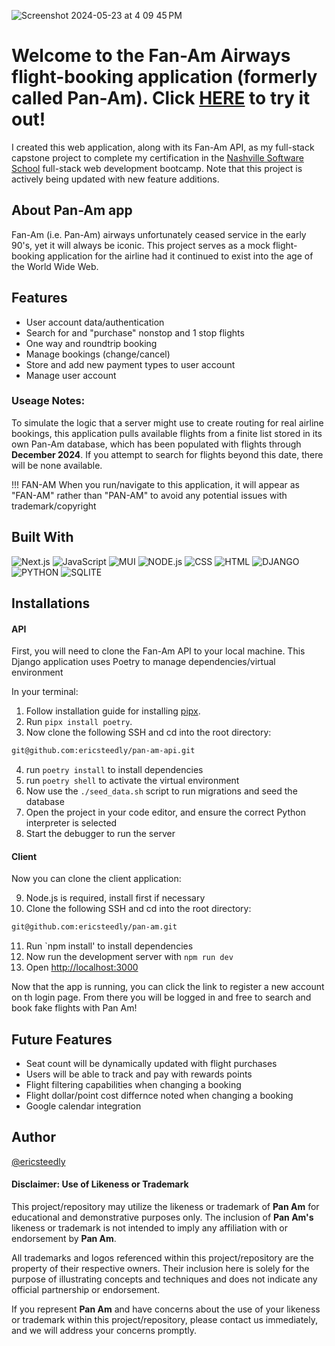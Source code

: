 ![Screenshot 2024-05-23 at 4 09 45 PM](https://github.com/ericsteedly/pan-am/assets/143138529/46f10c9b-ea3d-465b-8f96-3f9c26d8b9a9)

# Welcome to the Fan-Am Airways flight-booking application (formerly called Pan-Am). Click [HERE](https://pan-am-eight.vercel.app/) to try it out!

I created this web application, along with its Fan-Am API, as my full-stack capstone project to complete my certification in the [Nashville Software School](https://nashvillesoftwareschool.com/) full-stack web development bootcamp. Note that this project is actively being updated with new feature additions.

## About Pan-Am app
Fan-Am (i.e. Pan-Am) airways unfortunately ceased service in the early 90's, yet it will always be iconic. This project serves as a mock flight-booking application for the airline had it continued to exist into the age of the World Wide Web. 

## Features
* User account data/authentication
* Search for and "purchase" nonstop and 1 stop flights
* One way and roundtrip booking
* Manage bookings (change/cancel)
* Store and add new payment types to user account
* Manage user account

### Useage Notes: 
To simulate the logic that a server might use to create routing for real airline bookings, this application pulls available flights from a finite list stored in its own Pan-Am database, which has been populated with flights through **December 2024**. If you attempt to search for flights beyond this date, there will be none available.

!!! FAN-AM 
 When you run/navigate to this application, it will appear as "FAN-AM" rather than "PAN-AM" to avoid any potential issues with trademark/copyright

## Built With
![Next.js](https://img.shields.io/badge/next.js-000000?style=for-the-badge&logo=nextdotjs&logoColor=white)
![JavaScript](https://img.shields.io/badge/JavaScript-F7DF1E?style=for-the-badge&logo=javascript&logoColor=black)
![MUI](https://img.shields.io/badge/Material--UI-0081CB?style=for-the-badge&logo=material-ui&logoColor=white)
![NODE.js](	https://img.shields.io/badge/Node.js-43853D?style=for-the-badge&logo=node.js&logoColor=white)
![CSS](	https://img.shields.io/badge/CSS-239120?&style=for-the-badge&logo=css3&logoColor=white)
![HTML](https://img.shields.io/badge/HTML5-E34F26?style=for-the-badge&logo=html5&logoColor=white)
![DJANGO](https://img.shields.io/badge/Django-092E20?style=for-the-badge&logo=django&logoColor=white)
![PYTHON](https://img.shields.io/badge/Python-3776AB?style=for-the-badge&logo=python&logoColor=white)
![SQLITE](https://img.shields.io/badge/SQLite-07405E?style=for-the-badge&logo=sqlite&logoColor=white)

## Installations
#### API
First, you will need to clone the Fan-Am API to your local machine. This Django application uses Poetry to manage dependencies/virtual environment

In your terminal:
1. Follow installation guide for installing [pipx](https://pipx.pypa.io/stable/installation/).
2. Run `pipx install poetry`.
3. Now clone the following SSH and cd into the root directory:
```bash
git@github.com:ericsteedly/pan-am-api.git
```
4. run `poetry install` to install dependencies
5. run `poetry shell` to activate the virtual environment
6. Now use the `./seed_data.sh` script to run migrations and seed the database
7. Open the project in your code editor, and ensure the correct Python interpreter is selected
8. Start the debugger to run the server

#### Client
Now you can clone the client application:

9. Node.js is required, install first if necessary
10. Clone the following SSH and cd into the root directory:
```bash
git@github.com:ericsteedly/pan-am.git
```
11. Run `npm install' to install dependencies
12. Now run the development server with `npm run dev`
13. Open [http://localhost:3000](http://localhost:3000)

Now that the app is running, you can click the link to register a new account on th login page. From there you will be logged in and free to search and book fake flights with Pan Am!

## Future Features
* Seat count will be dynamically updated with flight purchases
* Users will be able to track and pay with rewards points
* Flight filtering capabilities when changing a booking
* Flight dollar/point cost differnce noted when changing a booking
* Google calendar integration

## Author
[@ericsteedly](https://github.com/ericsteedly)

#### Disclaimer: Use of Likeness or Trademark

This project/repository may utilize the likeness or trademark of **Pan Am** for educational and demonstrative purposes only. The inclusion of **Pan Am's** likeness or trademark is not intended to imply any affiliation with or endorsement by **Pan Am**.

All trademarks and logos referenced within this project/repository are the property of their respective owners. Their inclusion here is solely for the purpose of illustrating concepts and techniques and does not indicate any official partnership or endorsement.

If you represent **Pan Am** and have concerns about the use of your likeness or trademark within this project/repository, please contact us immediately, and we will address your concerns promptly.


